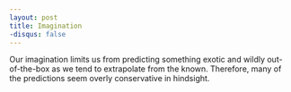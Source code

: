 ```yaml
---
layout: post
title: Imagination
-disqus: false
---
```


Our imagination limits us from predicting something exotic and wildly out-of-the-box as we tend to extrapolate from the known. Therefore, many of the predictions seem overly conservative in hindsight. 